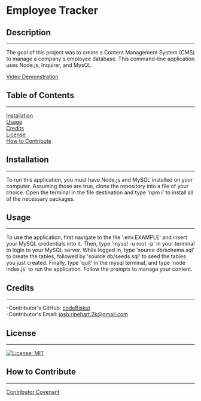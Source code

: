 
  # Employee Tracker   

  ## Description
  ---

  The goal of this project was to create a Content Management System (CMS) to manage a company's employee database. This command-line application uses Node.js, Inquirer, and MysQL.   

  [Video Demonstration](https://drive.google.com/file/d/1-sEkjXiRYkao1fU9m1scyJ-_vJoFzOXH/view)

  ## Table of Contents
  ---

  [Installation](#installation)   
  [Usage](#usage)   
  [Credits](#credits)   
  [License](#license)   
  [How to Contribute](#how-to-contribute)

  ## Installation
  ---

  To run this application, you must have Node.js and MySQL installed on your computer. Assuming those are true, clone the repository into a file of your choice. Open the terminal in the file destination and type 'npm i' to install all of the necessary packages.   

  ## Usage
  ---

  To use the application, first navigate to the file '.env.EXAMPLE' and insert your MySQL credentials into it. Then, type 'mysql -u root -p' in your terminal to login to your MySQL server. While logged in, type 'source db/schema.sql' to create the tables, followed by 'source db/seeds.sql' to seed the tables you just created. Finally, type 'quit' in the mysql terminal, and type 'node index.js' to run the application. Follow the prompts to manage your content.   

  ## Credits
  ---

  -Contributor's GitHub: [codeBiskut](github.com/codeBiskut)   
  -Contributor's Email: <josh.rinehart.2k@gmail.com>   

  ## License
  ---

  
  [![License: MIT](https://img.shields.io/badge/License-MIT-yellow.svg)](https://opensource.org/licenses/MIT)   

  ## How to Contribute
  ---

     

  [Contributor Covenant](https://www.contributor-covenant.org/)   

  